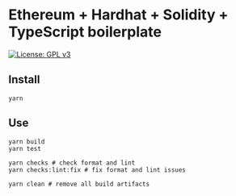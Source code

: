 # Ethereum + Hardhat + Solidity + TypeScript boilerplate

[![License: GPL v3](https://img.shields.io/badge/License-GPL%20v3-blue.svg)](http://www.gnu.org/licenses/gpl-3.0)

## Install

```
yarn
```

## Use

```
yarn build
yarn test

yarn checks # check format and lint
yarn checks:lint:fix # fix format and lint issues

yarn clean # remove all build artifacts
```
